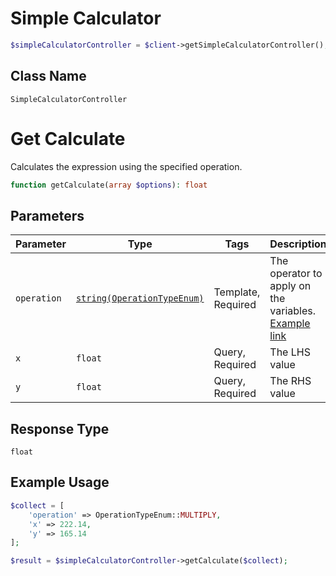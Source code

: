 # Simple Calculator

```php
$simpleCalculatorController = $client->getSimpleCalculatorController();
```

## Class Name

`SimpleCalculatorController`


# Get Calculate

Calculates the expression using the specified operation.

```php
function getCalculate(array $options): float
```

## Parameters

| Parameter | Type | Tags | Description |
|  --- | --- | --- | --- |
| `operation` | [`string(OperationTypeEnum)`](../../doc/models/operation-type-enum.md) | Template, Required | The operator to apply on the variables. [Example link](../../doc/models/operation-type-enum.md) |
| `x` | `float` | Query, Required | The LHS value |
| `y` | `float` | Query, Required | The RHS value |

## Response Type

`float`

## Example Usage

```php
$collect = [
    'operation' => OperationTypeEnum::MULTIPLY,
    'x' => 222.14,
    'y' => 165.14
];

$result = $simpleCalculatorController->getCalculate($collect);
```

